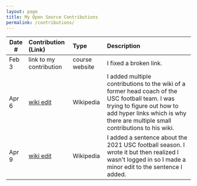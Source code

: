 ```yaml
---
layout: page
title: My Open Source Contributions
permalink: /contributions/
---
```


<!--
Type of the contribution should be "Wikipedia edit", "OpenStreet Map feature", "Documentation", "Course website", "Blog",
"Browser Add-on", etc.

The description should include a brief summary of what you did.

The link should bring us to a public page that shows your contribution. 

Replace the first row with your own contribution. 

-->





| Date #       | Contribution (Link)  | Type  | Description |
|---|:---|:---|:---|
| Feb 3   | link to my contribution    | course website    |   I fixed a broken link.    |
| Apr 6  | [wiki edit](https://en.wikipedia.org/wiki/Special:Contributions/Saldanaj27)  |  Wikipedia   |   I added multiple contributions to the wiki of a former head coach of the USC football team. I was trying to figure out how to add hyper links which is why there are multiple small contributions to his wiki.    |
| Apr 9  | [wiki edit](https://en.wikipedia.org/wiki/Special:Contributions/Saldanaj27)  |  Wikipedia   |   I added a sentence about the 2021 USC football season. I wrote it but then realized I wasn't logged in so I made a minor edit to the sentence I added.  |
